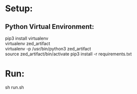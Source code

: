 # Setup:
## Python Virtual Environment:
pip3 install virtualenv\
virtualenv zed_artifact\
virtualenv -p /usr/bin/python3 zed_artifact\
source zed_artifact/bin/activate
pip3 install -r requirements.txt

# Run:
sh run.sh

